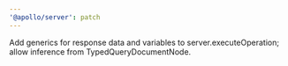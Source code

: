 ```yaml
---
'@apollo/server': patch
---
```


Add generics for response data and variables to server.executeOperation; allow inference from TypedQueryDocumentNode.
